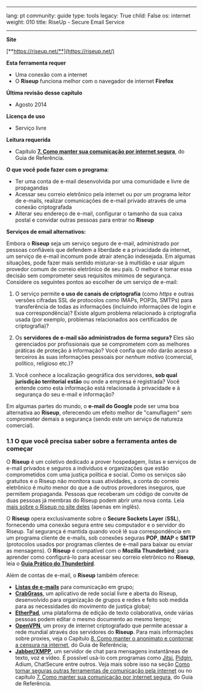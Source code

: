 

---

lang: pt
community: guide
type: tools
legacy: True
child: False
os: internet
weight: 010
title: RiseUp - Secure Email Service

---

**Site**

[**https://riseup.net/**](https://riseup.net/)

**Esta ferramenta requer**

- Uma conexão com a internet 
- O **Riseup** funciona melhor com o navegador de internet **Firefox**

**Última revisão desse capítulo**

- Agosto 2014

**Licença de uso**

- Serviço livre

**Leitura requerida**

- Capítulo [**7. Como manter sua comunicação por internet segura**](/pt/chapter-7), do Guia de Referência.

**O que você pode fazer com o programa**:

  * Ter uma conta de e-mail desenvolvida por uma comunidade e livre de propagandas
  * Acessar seu correio eletrônico pela internet ou por um programa leitor de e-mails, realizar comunicações de e-mail privado através de uma conexão criptografada
  * Alterar seu endereço de e-mail, configurar o tamanho da sua caixa postal e convidar outras pessoas para entrar no **Riseup** 


<a name="alternatives"></a>
**Serviços de email alternativos:**

Embora o **Riseup** seja um serviço seguro de e-mail, administrado por pessoas confiáveis que defendem a liberdade e a privacidade da internet, um serviço de e-mail incomum pode atrair atenção indesejada. Em algumas situações, pode fazer mais sentido misturar-se à multidão e usar algum provedor comum de correio eletrônico de seu país. O melhor é tomar essa decisão sem comprometer seus requisitos mínimos de segurança. Considere os seguintes pontos ao escolher de um serviço de e-mail:

  1. O serviço permite **o uso de canais de criptografia** (como *https* e outras versões cifradas SSL de protocolos como IMAPs, POP3s, SMTPs) para transferência de todas as informações (incluindo informações de login e sua correspondência)? Existe algum problema relacionado à criptografia usada (por exemplo, problemas relacionados aos certificados de criptografia)?

  2. Os **servidores de e-mail são administrados de forma segura?** Eles são gerenciados por profissionais que se comprometem com as melhores práticas de proteção à informação? Você confia que *não* darão acesso a terceiros às suas informações pessoais por *nenhum* motivo (comercial, político, religioso etc.)?

  3. Você conhece a localização geográfica dos servidores, **sob qual jurisdição territorial estão** ou onde a empresa é registrada? Você entende como esta informação está relacionada à privacidade e à segurança do seu e-mail e informação?

Em algumas partes do mundo, o **e-mail do Google** pode ser uma boa alternativa ao **Riseup**, oferecendo um efeito melhor de "camuflagem" sem comprometer demais a segurança (sendo este um serviço de natureza comercial).


### 1.1 O que você precisa saber sobre a ferramenta antes de começar ###

O **Riseup** é um coletivo dedicado a prover hospedagem, listas e serviços de e-mail privados e seguros a indivíduos e organizações que estão comprometidos com uma justiça política e social. Como os serviços são gratuitos e o Riseup não monitora suas atividades, a conta do correio eletrônico é muito menor do que a de outros provedores inseguros, que permitem propaganda. Pessoas que receberam um código de convite de duas pessoas já membras do Riseup podem abrir uma nova conta. Leia [mais sobre o Riseup no site deles](https://help.riseup.net/pt/about-us) (apenas em inglês).

O **Riseup** opera exclusivamente sobre o **Secure Sockets Layer** (**SSL**), fornecendo uma conexão segura entre seu computador e o servidor do Riseup. Tal segurança é mantida quando você lê sua correspondência em um programa cliente de e-mails, sob conexões seguras **POP**, **IMAP** e **SMTP** (protocolos usados por programas clientes de e-mail para baixar ou enviar as mensagens). O **Riseup** é compatível com o **Mozilla Thunderbird**; para aprender como configurá-lo para acessar seu correio eletrônico no **Riseup**, leia o [**Guia Prático do Thunderbird**](/pt/thunderbird_main).

Além de contas de e-mail, o **Riseup** também oferece: 

- [**Listas de e-mails**](https://lists.riseup.net/) para comunicação em grupo;
- [**CrabGrass**](https://we.riseup.net/), um aplicativo de rede social livre e aberta do Riseup, desenvolvido para organização de grupos e redes e feito sob medida para as necessidades do movimento de justiça global;
- [**EtherPad**](https://pad.riseup.net/), uma plataforma de edição de texto colaborativa, onde várias pessoas podem editar o mesmo documento ao mesmo tempo;
- [**OpenVPN**](https://help.riseup.net/pt/vpn), um proxy de internet criptografado que permite acessar a rede mundial através dos servidores do **Riseup**. Para mais informações sobre proxies, veja o Capítulo [8. Como manter o anonimato e contornar a censura na internet](/pt/chapter-8), do Guia de Referência;
- [**Jabber/XMPP**](https://help.riseup.net/pt/chat), um servidor de chat para mensagens instantâneas de texto, voz e vídeo. É possível usá-lo com programas como [Jitsi](/pt/jitsi), [Pidgin](/pt/pidgin_main), Adium, ChatSecure entre outros. Veja mais sobre isso na seção [Como tornar seguras outras ferramentas de comunicação pela internet](/pt/chapter_7_3) ou no capítulo [7. Como manter sua comunicação por internet segura](/pt/chapter-7), do Guia de Referência.

